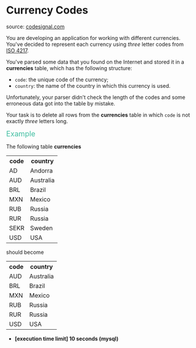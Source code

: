 <h1>Currency Codes</h1>
<p>source: <a href="https://www.codesignal.com/">codesignal.com</a>
<div><p>You are developing an application for working with different currencies. You've decided to represent each currency using <em>three</em> letter codes from <a href="https://en.wikipedia.org/wiki/ISO_4217" target="_blank">ISO 4217</a>.</p>
<p>You've parsed some data that you found on the Internet and stored it in a <strong>currencies</strong> table, which has the following structure:</p>
<ul>
<li><code>code</code>: the unique code of the currency;</li>
<li><code>country</code>: the name of the country in which this currency is used.</li>
</ul>
<p>Unfortunately, your parser didn't check the length of the codes and some erroneous data got into the table by mistake.</p>
<p>Your task is to delete all rows from the <strong>currencies</strong> table in which <code>code</code> is not exactly <em>three</em> letters long.</p>
<p><span style="color:#44BFA3;font-size:1.4em">Example</span></p>
<p>The following table <strong>currencies</strong></p>
<table>
<tbody><tr>
<th>code</th>
<th>country</th>
</tr>
<tr>
  <td>AD</td>
  <td>Andorra</td>
</tr>
<tr>
  <td>AUD</td>
  <td>Australia</td>
</tr>
<tr>
  <td>BRL</td>
  <td>Brazil</td>
</tr>
<tr>
  <td>MXN</td>
  <td>Mexico</td>
</tr>
<tr>
  <td>RUB</td>
  <td>Russia</td>
</tr>
<tr>
  <td>RUR</td>
  <td>Russia</td>
</tr>
<tr>
  <td>SEKR</td>
  <td>Sweden</td>
</tr>
<tr>
  <td>USD</td>
  <td>USA</td>
</tr>
</tbody></table>
<p>should become</p>
<table>
<tbody><tr>
<th>code</th>
<th>country</th>
</tr>
<tr>
  <td>AUD</td>
  <td>Australia</td>
</tr>
<tr>
  <td>BRL</td>
  <td>Brazil</td>
</tr>
<tr>
  <td>MXN</td>
  <td>Mexico</td>
</tr>
<tr>
  <td>RUB</td>
  <td>Russia</td>
</tr>
<tr>
  <td>RUR</td>
  <td>Russia</td>
</tr>
<tr>
  <td>USD</td>
  <td>USA</td>
</tr>
</tbody></table>
<ul>
<li><strong>[execution time limit] 10 seconds (mysql)</strong></li>
</ul>
</div>

